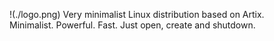 !(./logo.png)
Very minimalist Linux distribution based on Artix.<br>
Minimalist. Powerful. Fast. Just open, create and shutdown.
